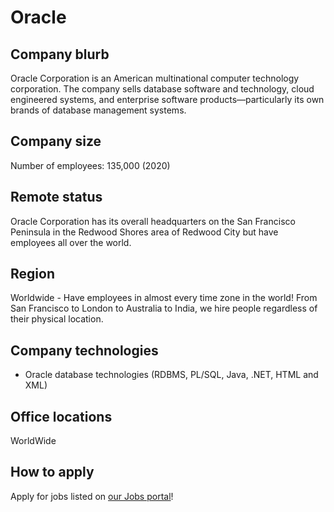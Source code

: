 # Oracle


## Company blurb

Oracle Corporation is an American multinational computer technology corporation.
The company sells database software and technology, cloud engineered systems, and enterprise software products—particularly its own brands of database management systems. 

## Company size

Number of employees: 135,000 (2020)

## Remote status

Oracle Corporation has its overall headquarters on the San Francisco Peninsula in the Redwood Shores area of Redwood City but have employees all over the world.

## Region

Worldwide - Have employees in almost every time zone in the world! From San Francisco to London to Australia to India, we hire people regardless of their physical location.

## Company technologies

- Oracle database technologies (RDBMS, PL/SQL, Java, .NET, HTML and XML)

## Office locations

WorldWide

## How to apply

Apply for jobs listed on [our Jobs portal](https://www.oracle.com/in/corporate/careers/)!



